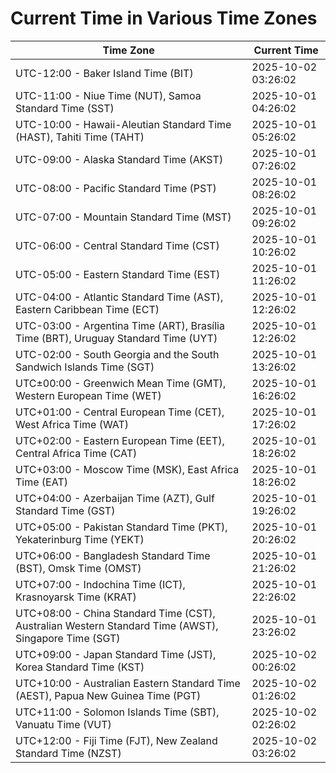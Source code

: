 # Current Time in Various Time Zones

| Time Zone | Current Time |
|-----------|--------------|
| UTC-12:00 - Baker Island Time (BIT) | 2025-10-02 03:26:02 |
| UTC-11:00 - Niue Time (NUT), Samoa Standard Time (SST) | 2025-10-01 04:26:02 |
| UTC-10:00 - Hawaii-Aleutian Standard Time (HAST), Tahiti Time (TAHT) | 2025-10-01 05:26:02 |
| UTC-09:00 - Alaska Standard Time (AKST) | 2025-10-01 07:26:02 |
| UTC-08:00 - Pacific Standard Time (PST) | 2025-10-01 08:26:02 |
| UTC-07:00 - Mountain Standard Time (MST) | 2025-10-01 09:26:02 |
| UTC-06:00 - Central Standard Time (CST) | 2025-10-01 10:26:02 |
| UTC-05:00 - Eastern Standard Time (EST) | 2025-10-01 11:26:02 |
| UTC-04:00 - Atlantic Standard Time (AST), Eastern Caribbean Time (ECT) | 2025-10-01 12:26:02 |
| UTC-03:00 - Argentina Time (ART), Brasília Time (BRT), Uruguay Standard Time (UYT) | 2025-10-01 12:26:02 |
| UTC-02:00 - South Georgia and the South Sandwich Islands Time (SGT) | 2025-10-01 13:26:02 |
| UTC±00:00 - Greenwich Mean Time (GMT), Western European Time (WET) | 2025-10-01 16:26:02 |
| UTC+01:00 - Central European Time (CET), West Africa Time (WAT) | 2025-10-01 17:26:02 |
| UTC+02:00 - Eastern European Time (EET), Central Africa Time (CAT) | 2025-10-01 18:26:02 |
| UTC+03:00 - Moscow Time (MSK), East Africa Time (EAT) | 2025-10-01 18:26:02 |
| UTC+04:00 - Azerbaijan Time (AZT), Gulf Standard Time (GST) | 2025-10-01 19:26:02 |
| UTC+05:00 - Pakistan Standard Time (PKT), Yekaterinburg Time (YEKT) | 2025-10-01 20:26:02 |
| UTC+06:00 - Bangladesh Standard Time (BST), Omsk Time (OMST) | 2025-10-01 21:26:02 |
| UTC+07:00 - Indochina Time (ICT), Krasnoyarsk Time (KRAT) | 2025-10-01 22:26:02 |
| UTC+08:00 - China Standard Time (CST), Australian Western Standard Time (AWST), Singapore Time (SGT) | 2025-10-01 23:26:02 |
| UTC+09:00 - Japan Standard Time (JST), Korea Standard Time (KST) | 2025-10-02 00:26:02 |
| UTC+10:00 - Australian Eastern Standard Time (AEST), Papua New Guinea Time (PGT) | 2025-10-02 01:26:02 |
| UTC+11:00 - Solomon Islands Time (SBT), Vanuatu Time (VUT) | 2025-10-02 02:26:02 |
| UTC+12:00 - Fiji Time (FJT), New Zealand Standard Time (NZST) | 2025-10-02 03:26:02 |
